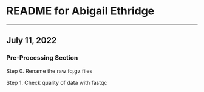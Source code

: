 # README for Abigail Ethridge

---

## July 11, 2022
### Pre-Processing Section

Step 0. Rename the raw fq.gz files

Step 1. Check quality of data with fastqc
